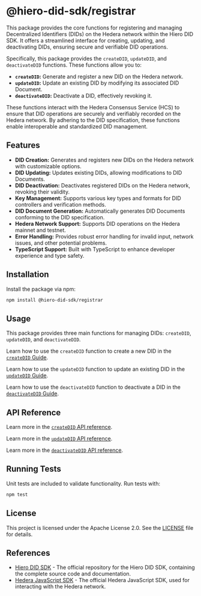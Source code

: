 # @hiero-did-sdk/registrar

This package provides the core functions for registering and managing Decentralized Identifiers (DIDs) on the Hedera network within the Hiero DID SDK.
It offers a streamlined interface for creating, updating, and deactivating DIDs, ensuring secure and verifiable DID operations.

Specifically, this package provides the `createDID`, `updateDID`, and `deactivateDID` functions. These functions allow you to:

- **`createDID`:** Generate and register a new DID on the Hedera network.
- **`updateDID`:** Update an existing DID by modifying its associated DID Document.
- **`deactivateDID`:** Deactivate a DID, effectively revoking it.

These functions interact with the Hedera Consensus Service (HCS) to ensure that DID operations are securely and verifiably recorded on the Hedera network. By adhering to the DID specification, these functions enable interoperable and standardized DID management.

## Features

- **DID Creation:** Generates and registers new DIDs on the Hedera network with customizable options.
- **DID Updating:** Updates existing DIDs, allowing modifications to DID Documents.
- **DID Deactivation:** Deactivates registered DIDs on the Hedera network, revoking their validity.
- **Key Management:** Supports various key types and formats for DID controllers and verification methods.
- **DID Document Generation:** Automatically generates DID Documents conforming to the DID specification.
- **Hedera Network Support:** Supports DID operations on the Hedera mainnet and testnet.
- **Error Handling:** Provides robust error handling for invalid input, network issues, and other potential problems.
- **TypeScript Support:** Built with TypeScript to enhance developer experience and type safety.

## Installation

Install the package via npm:

```bash
npm install @hiero-did-sdk/registrar
```

## Usage

This package provides three main functions for managing DIDs: `createDID`, `updateDID`, and `deactivateDID`.

Learn how to use the `createDID` function to create a new DID in the [`createDID` Guide](https://github.com/hiero-ledger/hiero-did-sdk-js/documentation/0.0.2-alpha/04-implementation/components/createDID-guide.html).

Learn how to use the `updateDID` function to update an existing DID in the [`updateDID` Guide](https://github.com/hiero-ledger/hiero-did-sdk-js/documentation/0.0.2-alpha/04-implementation/components/updateDID-guide.html).

Learn how to use the `deactivateDID` function to deactivate a DID in the [`deactivateDID` Guide](https://github.com/hiero-ledger/hiero-did-sdk-js/documentation/0.0.2-alpha/04-implementation/components/deactivateDID-guide.html).

## API Reference

Learn more in the [`createDID` API reference](https://github.com/hiero-ledger/hiero-did-sdk-js/documentation/0.0.2-alpha/04-implementation/components/createDID-api.html).

Learn more in the [`updateDID` API reference](https://github.com/hiero-ledger/hiero-did-sdk-js/documentation/0.0.2-alpha/04-implementation/components/updateDID-api.html).

Learn more in the [`deactivateDID` API reference](https://github.com/hiero-ledger/hiero-did-sdk-js/documentation/0.0.2-alpha/04-implementation/components/deactivateDID-api.html).

## Running Tests

Unit tests are included to validate functionality. Run tests with:

```bash
npm test
```

## License

This project is licensed under the Apache License 2.0. See the [LICENSE](LICENSE) file for details.

## References

- [Hiero DID SDK](https://github.com/hiero-ledger/hiero-did-sdk-js) - The official repository for the Hiero DID SDK, containing the complete source code and documentation.
- [Hedera JavaScript SDK](https://github.com/hashgraph/hedera-sdk-js) - The official Hedera JavaScript SDK, used for interacting with the Hedera network.
